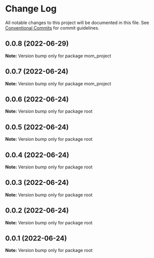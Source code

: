# Change Log

All notable changes to this project will be documented in this file.
See [Conventional Commits](https://conventionalcommits.org) for commit guidelines.

## 0.0.8 (2022-06-29)

**Note:** Version bump only for package mom_project





## 0.0.7 (2022-06-24)

**Note:** Version bump only for package mom_project





## 0.0.6 (2022-06-24)

**Note:** Version bump only for package root





## 0.0.5 (2022-06-24)

**Note:** Version bump only for package root





## 0.0.4 (2022-06-24)

**Note:** Version bump only for package root





## 0.0.3 (2022-06-24)

**Note:** Version bump only for package root





## 0.0.2 (2022-06-24)

**Note:** Version bump only for package root





## 0.0.1 (2022-06-24)

**Note:** Version bump only for package root
